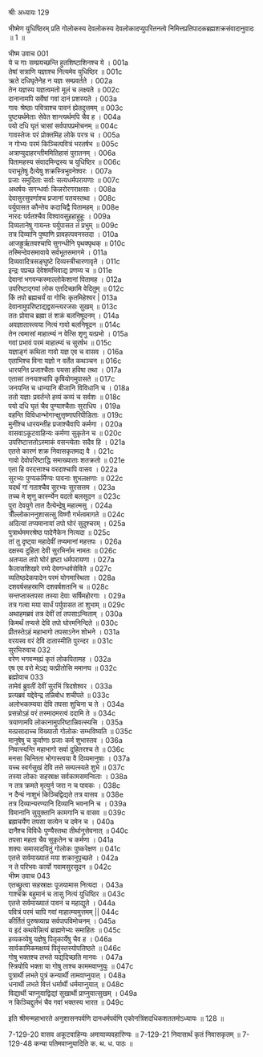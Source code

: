 श्रीः
अध्यायः 129

भीष्मेण युधिष्ठिरम् प्रति गोलोकस्य देवलोकस्य देवलोकादप्युपरितनत्वे निमित्तप्रतिपादकब्रह्मशक्रसंवादानुवादः ॥ 1 ॥

भीष्म उवाच 	001  
ये च गाः सम्प्रयच्छन्ति हुतशिष्टाशिनश्च ये ।	001a  
तेषां सत्राणि यज्ञाश्च नित्यमेव युधिष्ठिर ॥	001c  
ऋते दधिघृतेनेह न यज्ञः सम्प्रवर्तते ।	002a  
तेन यज्ञस्य यज्ञत्वमतो मूलं च लक्ष्यते ॥	002c  
दानानामपि सर्वेषां गवां दानं प्रशस्यते ।	003a  
गावः श्रेष्ठाः पवित्राश्च पावनं ह्येतदुत्तमम् ॥	003c  
पुष्ट्यर्थमेताः सेवेत शान्त्यर्थमपि चैव ह ।	004a  
पयो दधि घृतं चासां सर्वपापप्रमोचनम् ॥	004c  
गावस्तेजः परं प्रोक्तमिह लोके परत्र च ।	005a  
न गोभ्यः परमं किञ्चित्पवित्रं भरतर्षभ ॥	005c  
अत्राप्युदाहरन्तीममितिहासं पुरातनम् ।	006a  
पितामहस्य संवादमिन्द्रस्य च युधिष्ठिर ॥	006c  
पराभूतेषु दैत्येषु शक्रस्त्रिभुवनेश्वरः ।	007a  
प्रजाः समुदिताः सर्वाः सत्यधर्मपरायणाः ॥	007c  
अथर्षयः सगन्धर्वाः किन्नरोरगराक्षसाः ।	008a  
देवासुरसुपर्णाश्च प्रजानां पतयस्तथा ।	008c  
पर्युपासत कौन्तेय कदाचिद्वै पितामहम् ॥	008e  
नारदः पर्वतश्चैव विश्वावसुहहाहुहूः ।	009a  
दिव्यतानेषु गायन्तः पर्युपासत तं प्रभुम् ॥	009c  
तत्र दिव्यानि पुष्पाणि प्रावहत्पवनस्तदा ।	010a  
आजह्रुर्ऋतवश्चापि सुगन्धीनि पृथक्पृथक् ॥	010c  
तस्मिन्देवसमावाये सर्वभूतसमागमे ।	011a  
दिव्यवादित्रसङ्घुष्टे दिव्यस्त्रीचारणावृते ।	011c  
इन्द्रः पप्रच्छ देवेशमभिवाद्य प्रणम्य च ॥	011e  
देवानां भगवन्कस्माल्लोकेशानां पितामह ।	012a  
उपरिष्टाद्गवां लोक एतदिच्छामि वेदितुम् ॥	012c  
किं तपो ब्रह्मचर्यं वा गोभिः कृतमिहेश्वर |	013a  
देवानामुपरिष्टाद्यद्वसन्त्यरजसः सुखम् ॥	013c  
ततः प्रोवाच ब्रह्मा तं शक्रं बलनिषूदनम् ।	014a  
अवज्ञातास्त्वया नित्यं गावो बलनिषूदन ॥	014c  
तेन त्वमासां माहात्म्यं न वेत्सि शृणु यत्प्रभो ।	015a  
गवां प्रभावं परमं माहात्म्यं च सुरर्षभ ॥	015c  
यज्ञाङ्गं कथिता गावो यज्ञ एव च वासव ।	016a  
एताभिश्च विना यज्ञो न वर्तेत कथञ्चन ॥	016c  
धारयन्ति प्रजाश्चैताः पयसा हविषा तथा ।	017a  
एतासां तनयाश्चापि कृषियोगमुपासते ॥	017c  
जनयन्ति च धान्यानि बीजानि विविधानि च ।	018a  
ततो यज्ञाः प्रवर्तन्ते हव्यं कव्यं च सर्वशः ॥	018c  
पयो दधि घृतं चैव पुण्याश्चैताः सुराधिप ।	019a  
वहन्ति विविधान्भोगान्क्षुत्तृष्णापरिपीडिताः ॥	019c  
मुनींश्च धारयन्तीह प्रजाश्चैवापि कर्मणा ।	020a  
वासवाऽकूटवाहिन्यः कर्मणा सुकृतेन च ॥	020c  
उपरिष्टात्ततोऽस्माकं वसन्त्येताः सदैव हि ।	021a  
एतत्ते कारणं शक्र निवासकृतमद्य वै ।	021c  
गावो देवोपरिष्टाद्धि समाख्याताः शतक्रतो ॥	021e  
एता हि वरदत्ताश्च वरदाश्चापि वासव ।	022a  
सुरभ्यः पुण्यकर्मिण्यः पावनाः शुभलक्षणाः ॥	022c  
यदर्थं गां गताश्चैव सुरभ्यः सुरसत्तम ।	023a  
तच्च मे शृणु कार्स्न्येन वदतो बलसूदन ॥	023c  
पुरा देवयुगे तात दैत्येन्द्रेषु महात्मसु ।	024a  
त्रीँल्लोकाननुशासत्सु विष्णौ गर्भत्वमागते ॥	024c  
अदित्यां तप्यमानायां तपो घोरं सुदुश्चरम् ।	025a  
पुत्रार्थममरश्रेष्ठ पादेनैकेन नित्यदा ॥	025c  
तां तु दृष्ट्वा महादेवीं तप्यमानां महत्तपः ।	026a  
दक्षस्य दुहिता देवी सुरभिर्नाम नामतः ॥	026c  
अतप्यत तपो घोरं हृष्टा धर्मपरायणा ।	027a  
कैलासशिखरे रम्ये देवगन्धर्वसेविते ॥	027c  
व्यतिष्ठदेकपादेन परमं योगमास्थिता ।	028a  
दशवर्षसहस्राणि दशवर्षशतानि च ॥	028c  
सन्तप्तास्तपसा तस्या देवाः सर्षिमहोरगाः ।	029a  
तत्र गत्वा मया सार्धं पर्युपासत तां शुभाम् ॥	029c  
अथाहमब्रवं तत्र देवीं तां तपसाऽन्विताम् ।	030a  
किमर्थं तप्यसे देवि तपो घोरमनिन्दिते ॥	030c  
प्रीतस्तेऽहं महाभागो तपसाऽनेन शोभने ।	031a  
वरयस्व वरं देवि दातास्मीति पुरन्दर ॥	031c  
सुरभिरुवाच 	032  
वरेण भगवन्मह्यं कृतं लोकपितामह ।	032a  
एष एव वरो मेऽद्य यत्प्रीतोसि ममानघ ॥	032c  
ब्रह्मोवाच 	033  
तामेवं ब्रुवतीं देवीं सुरभिं त्रिदशेश्वर ।	033a  
प्रत्यब्रवं यद्देवेन्द्र तन्निबोध शचीपते ॥	033c  
अलोभकाम्यया देवि तपसा शुचिना च ते ।	034a  
प्रसन्नोऽहं वरं तस्मादमरत्वं ददामि ते ॥	034c  
त्रयाणामपि लोकानामुपरिष्टान्निवत्स्यसि ।	035a  
मत्प्रसादाच्च विख्यातो गोलोकः सम्भविष्यति ॥	035c  
मानुषेषु च कुर्वाणाः प्रजाः कर्म शुभास्तव ।	036a  
निवत्स्यन्ति महाभागो सर्वा दुहितरश्च ते ॥	036c  
मनसा चिन्तिता भोगास्त्वया वै दिव्यमानुषाः ।	037a  
यच्च स्वर्गसुखं देवि तत्ते सम्पत्स्यते शुभे ॥	037c  
तस्या लोकाः सहस्राक्ष सर्वकामसमन्विताः ।	038a  
न तत्र क्रमते मृत्युर्न जरा न च पावकः ।	038c  
न दैन्यं नाशुभं किञ्चिद्विद्यते तत्र वासव ॥	038e  
तत्र दिव्यान्यरण्यानि दिव्यानि भवनानि च ।	039a  
विमानानि सुयुक्तानि कामगानि च वासव ॥	039c  
ब्रह्मचर्येण तपसा सत्येन च दमेन च ।	040a  
दानैश्च विविधैः पुण्यैस्तथा तीर्थानुसेवनात् ॥	040c  
तपसा महता चैव सुकृतेन च कर्मणा ।	041a  
शक्यः समासादयितुं गोलोकः पुष्करेक्षण ॥	041c  
एतत्ते सर्वमाख्यातं मया शक्रानुपृच्छते ।	042a  
न ते परिभवः कार्यो गवामसुरसूदन ॥	042c  
भीष्म उवाच 	043  
एतच्छ्रुत्वा सहस्राक्षः पूजयामास नित्यदा ।	043a  
गाश्चक्रे बहुमानं च तासु नित्यं युधिष्ठिर ॥	043c  
एतत्ते सर्वमाख्यातं पावनं च महाद्युते ।	044a  
पवित्रं परमं चापि गवां माहात्म्यमुत्तमम् ||	044c  
कीर्तितं पुरुषव्याघ्र सर्वपापविमोचनम् ।	045a  
य इदं कथयेन्नित्यं ब्राह्मणेभ्यः समाहितः ॥	045c  
हव्यकव्येषु यज्ञेषु पितृकार्येषु चैव ह ।	046a  
सार्वकामिकमक्षय्यं पितॄंस्तस्योपतिष्ठते ॥	046c  
गोषु भक्तश्च लभते यद्यदिच्छति मानवः ।	047a  
स्त्रियोपि भक्ता या गोषु ताश्च काममवाप्नुयुः ॥	047c  
पुत्रार्थी लभते पुत्रं कन्यार्थी तामवाप्नुयात् ।	048a  
धनार्थी लभते वित्तं धर्मार्थी धर्ममाप्नुयात् ॥	048c  
विद्यार्थी चाप्नुयाद्विद्यां सुखार्थी प्राप्नुयात्सुखम् ।	049a  
न किञ्चिद्दुर्लभं चैव गवां भक्तस्य भारत ॥ 	049c  

इति श्रीमन्महाभारते अनुशासनपर्वणि दानधर्मपर्वणि एकोनत्रिंशदधिकशततमोऽध्यायः ॥ 128 ॥

7-129-20 वासव अकूटवाहिन्यः अमायाव्यवहारिण्यः ॥ 7-129-21 निवासार्थं कृतं निवासकृतम् ॥ 7-129-48 कन्या पतिमवाप्नुयादिति क. थ. ध. पाठः ॥
